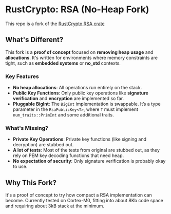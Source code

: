 # RustCrypto: RSA (No-Heap Fork)

This repo is a fork of the [RustCrypto RSA crate](https://crates.io/crates/rsa)

## What's Different?

This fork is a **proof of concept** focused on **removing heap usage** and **allocations**. It's written for environments where memory constraints are tight, such as **embedded systems** or **no_std** contexts.

### Key Features

- **No heap allocations**: All operations run entirely on the stack.
- **Public Key Functions**: Only public key operations like **signature verification** and **encryption** are implemented so far.
- **Pluggable BigInt**: The `BigInt` implementation is swappable. It’s a type parameter in the `RsaPublicKey<T>`, where `T` must implement `num_traits::PrimInt` and some additional traits.

### What's Missing?

- **Private Key Operations**: Private key functions (like signing and decryption) are stubbed out.
- **A lot of tests**: Most of the tests from original are stubbed out, as they rely on PEM key decoding functions that need heap.
- **No expectation of security**: Only signature verification is probably okay to use.

## Why This Fork?

It's a proof of concept to try how compact a RSA implementation can become. Currently tested on Cortex-M0, fitting into about 8Kb code space and requiring about 3kB stack at the minimum.
